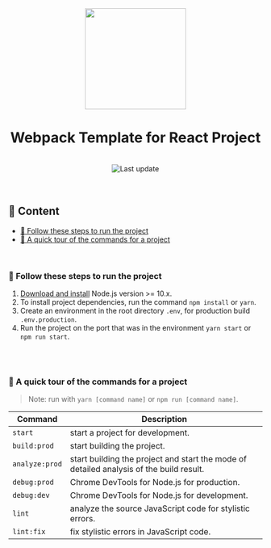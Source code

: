 <div align="center">
  <img width="200" height="200" src="https://webpack.js.org/assets/icon-square-big.svg">
  <h1>Webpack Template for React Project</h1>
</div>

<br>

<div align="center">
  <!-- Contributors welcome -->
    <img src="https://img.shields.io/badge/contributions-welcome-orange.svg?longCache=true&style=flat-square"
      alt="Last update" />
</div>

<br>
<br>

## 📜 Content

- [🚀 Follow these steps to run the project](#-Follow-these-steps-to-run-the-project)
- [🤖 A quick tour of the commands for a project](#-A-quick-tour-of-the-commands-for-a-project)

<br>

### 🚀 Follow these steps to run the project

1. [Download and install](https://nodejs.org/en/) Node.js version >= 10.x.
2. To install project dependencies, run the command `npm install` or `yarn`.
3. Create an environment in the root directory `.env`, for production build `.env.production`.
4. Run the project on the port that was in the environment `yarn start` or `npm run start`.

<br>
<br>

### 🤖 A quick tour of the commands for a project

> Note: run with `yarn [command name]` or `npm run [command name]`.

| Command           | Description                                                                             |
| ----------------- | --------------------------------------------------------------------------------------- |
| `start`           | start a project for development.                                                        |
| `build:prod`      | start building the project.                                                             |
| `analyze:prod`    | start building the project and start the mode of detailed analysis of the build result. |
| `debug:prod`      | Chrome DevTools for Node.js for production.                                             |
| `debug:dev`       | Chrome DevTools for Node.js for development.                                            |
| `lint`            | analyze the source JavaScript code for stylistic errors.                                |
| `lint:fix`        | fix stylistic errors in JavaScript code.                                                |
